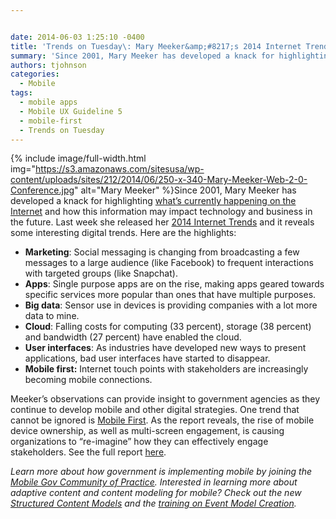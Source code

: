 ```yaml
---


date: 2014-06-03 1:25:10 -0400
title: 'Trends on Tuesday\: Mary Meeker&amp;#8217;s 2014 Internet Trends'
summary: 'Since 2001, Mary Meeker has developed a knack for highlighting what&rsquo;s currently happening on the Internet and how this information may impact technology and business in the future. Last week she released her&nbsp;2014 Internet Trends and it reveals&nbsp;some interesting digital trends. Here are the highlights\: Marketing\: Social messaging is changing from'
authors: tjohnson
categories:
  - Mobile
tags:
  - mobile apps
  - Mobile UX Guideline 5
  - mobile-first
  - Trends on Tuesday
---
```



{% include image/full-width.html img="https://s3.amazonaws.com/sitesusa/wp-content/uploads/sites/212/2014/06/250-x-340-Mary-Meeker-Web-2-0-Conference.jpg" alt="Mary Meeker" %}Since 2001, Mary Meeker has developed a knack for highlighting [what’s currently happening on the Internet](https://www.WHATEVER/2013/06/05/mary-meekers-internet-trends-report-2/) and how this information may impact technology and business in the future. Last week she released her [2014 Internet Trends](http://www.kpcb.com/internet-trends) and it reveals some interesting digital trends. Here are the highlights:

  * **Marketing**: Social messaging is changing from broadcasting a few messages to a large audience (like Facebook) to frequent interactions with targeted groups (like Snapchat).
  * **Apps**: Single purpose apps are on the rise, making apps geared towards specific services more popular than ones that have multiple purposes.
  * **Big data**: Sensor use in devices is providing companies with a lot more data to mine.
  * **Cloud**: Falling costs for computing (33 percent), storage (38 percent) and bandwidth (27 percent) have enabled the cloud.
  * **User interfaces**: As industries have developed new ways to present applications, bad user interfaces have started to disappear.
  * **Mobile first:** Internet touch points with stakeholders are increasingly becoming mobile connections.

Meeker’s observations can provide insight to government agencies as they continue to develop mobile and other digital strategies. One trend that cannot be ignored is [Mobile First](https://www.WHATEVER/2013/09/30/mobile-first/ "Mobile First"). As the report reveals, the rise of mobile device ownership, as well as multi-screen engagement, is causing organizations to &#8220;re-imagine&#8221; how they can effectively engage stakeholders. See the full report [here](http://www.kpcb.com/internet-trends "2014 Internet Trends Report").

_Learn more about how government is implementing mobile by joining the [Mobile Gov Community of Practice](https://www.WHATEVER/communities/mobile/ "Mobile"). Interested in learning more about adaptive content and content modeling for mobile? Check out the new [Structured Content Models](https://www.WHATEVER/2014/05/05/government-open-and-structured-content-models-are-here/ "Government Open and Structured Content Models Are Here!") and the [training on Event Model Creation](https://www.WHATEVER/event/what-structured-content-can-do-for-you-event-model/ "What Structured Content Can Do For You: Event Model")._